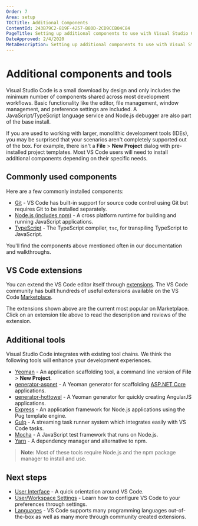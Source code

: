 ```yaml
---
Order: 7
Area: setup
TOCTitle: Additional Components
ContentId: 243B79C2-819F-4257-B80D-2CD9CCB04C84
PageTitle: Setting up additional components to use with Visual Studio Code
DateApproved: 2/4/2020
MetaDescription: Setting up additional components to use with Visual Studio Code.
---
```

# Additional components and tools

Visual Studio Code is a small download by design and only includes the minimum number of components shared across most development workflows. Basic functionality like the editor, file management, window management, and preference settings are included. A JavaScript/TypeScript language service and Node.js debugger are also part of the base install.

If you are used to working with larger, monolithic development tools (IDEs), you may be surprised that your scenarios aren't completely supported out of the box.  For example, there isn't a **File** > **New Project** dialog with pre-installed project templates.  Most VS Code users will need to install additional components depending on their specific needs.

## Commonly used components

Here are a few commonly installed components:

- [Git](https://git-scm.com/download) - VS Code has built-in support for source code control using Git but requires Git to be installed separately.
- [Node.js (includes npm)](https://nodejs.org/) - A cross platform runtime for building and running JavaScript applications.
- [TypeScript](https://www.typescriptlang.org) - The TypeScript compiler, `tsc`, for transpiling TypeScript to JavaScript.

You'll find the components above mentioned often in our documentation and walkthroughs.

## VS Code extensions

You can extend the VS Code editor itself through [extensions](/docs/editor/extension-gallery.md). The VS Code community has built hundreds of useful extensions available on the VS Code [Marketplace](https://marketplace.visualstudio.com/VSCode).

<div class="marketplace-extensions-top"></div>

The extensions shown above are the current most popular on Marketplace. Click on an extension tile above to read the description and reviews of the extension.

## Additional tools

Visual Studio Code integrates with existing tool chains.  We think the following tools will enhance your development experiences.

- [Yeoman](https://yeoman.io/) - An application scaffolding tool, a command line version of **File** > **New Project**.
- [generator-aspnet](https://www.npmjs.com/package/generator-aspnet) - A Yeoman generator for scaffolding [ASP.NET Core](https://asp.net) applications.
- [generator-hottowel](https://github.com/johnpapa/generator-hottowel) - A Yeoman generator for quickly creating AngularJS applications.
- [Express](https://expressjs.com/) - An application framework for Node.js applications using the Pug template engine.
- [Gulp](https://gulpjs.com/) - A streaming task runner system which integrates easily with VS Code tasks.
- [Mocha](https://mochajs.org/) - A JavaScript test framework that runs on Node.js.
- [Yarn](https://yarnpkg.com/) - A dependency manager and alternative to npm.

>**Note:** Most of these tools require Node.js and the npm package manager to install and use.

## Next steps

* [User Interface](/docs/getstarted/userinterface.md) - A quick orientation around VS Code.
* [User/Workspace Settings](/docs/getstarted/settings.md) - Learn how to configure VS Code to your preferences through settings.
* [Languages](/docs/languages/overview.md) - VS Code supports many programming languages out-of-the-box as well as many more through community created extensions.

